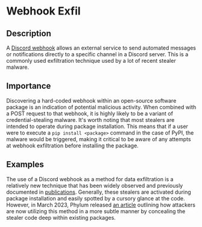# Webhook Exfil

## Description

A [Discord webhook](https://discord.com/developers/docs/resources/webhook) allows an external service to send automated messages or notifications directly to a specific channel in a Discord server. This is a commonly used exfiltration technique used by a lot of recent stealer malware.

## Importance

Discovering a hard-coded webhook within an open-source software package is an indication of potential malicious activity. When combined with a POST request to that webhook, it is highly likely to be a variant of credential-stealing malware. It's worth noting that most stealers are intended to operate during package installation. This means that if a user were to execute a `pip install <package>` command in the case of PyPI, the malware would be triggered, making it critical to be aware of any attempts at webhook exfiltration before installing the package.

## Examples

The use of a Discord webhook as a method for data exfiltration is a relatively new technique that has been widely observed and previously documented in [publications](https://threatpost.com/malware-discord-webhooks/179605/). Generally, these stealers are activated during package installation and easily spotted by a cursory glance at the code. However, in March 2023, Phylum released [an article](https://blog.phylum.io/phylum-discovers-npm-package-mathjs-min-contains-discord-token-grabber) outlining how attackers are now utilizing this method in a more subtle manner by concealing the stealer code deep within existing packages.
